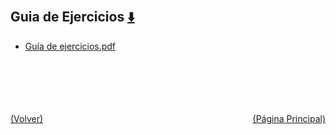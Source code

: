 
<html>
<body>
<h2>Guia de Ejercicios <a href="https://downgit.github.io/#/home?url=https://github.com/Apuntes-FIUBA/Apuntes-Electronica/tree/main/95 - Computación/9504 - Analisis Numerico I/Comision Schwarz-Sosa/Guia de Ejercicios" style="font-size:20px">  ⬇️ </a></h2>
<ul>
    <li><a href="Guía de ejercicios.pdf">Guía de ejercicios.pdf</a></li>
</ul>
</body>
</html>
















<br><br><br><br><br><a href="../" style="float: left">(Volver)</a> <a href="https://apuntes-fiuba.github.io/Apuntes-Electronica" style="float: right">(Página Principal)</a>
